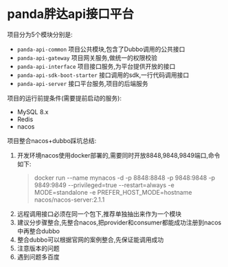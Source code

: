 # panda胖达api接口平台

项目分为5个模块分别是:

- `panda-api-common` 项目公共模块,包含了Dubbo调用的公共接口
- `panda-api-gateway` 项目网关服务,做统一的权限校验
- `panda-api-interface` 项目接口服务,为平台提供开放的接口
- `panda-api-sdk-boot-starter` 接口调用的sdk,一行代码调用接口
- `panda-api-server` 接口平台服务,项目的后端服务

项目的运行前提条件(需要提前启动的服务):

- MySQL 8.x
- Redis
- nacos

项目整合nacos+dubbo踩坑总结:

1. 开发环境nacos使用docker部署的,需要同时开放8848,9848,9849端口,命令如下:
   > docker run --name mynacos -d -p 8848:8848 -p 9848:9848 -p 9849:9849 --privileged=true --restart=always -e
   MODE=standalone -e PREFER_HOST_MODE=hostname nacos/nacos-server:2.1.1
2. 远程调用接口必须在同一个包下,推荐单独抽出来作为一个模块
3. 建议分步骤整合,先整合nacos,把provider和consumer都能成功注册到nacos中再整合dubbo
4. 整合dubbo可以根据官网的案例整合,先保证能调用成功
5. 注意版本的问题
6. 遇到问题多百度
 